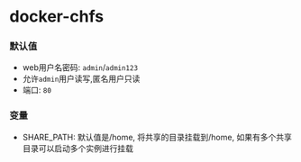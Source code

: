 # docker-chfs

### 默认值
- web用户名密码: `admin`/`admin123`
- 允许`admin`用户读写,匿名用户只读
- 端口: `80`

### 变量
- SHARE_PATH: 默认值是/home, 将共享的目录挂载到/home, 如果有多个共享目录可以启动多个实例进行挂载